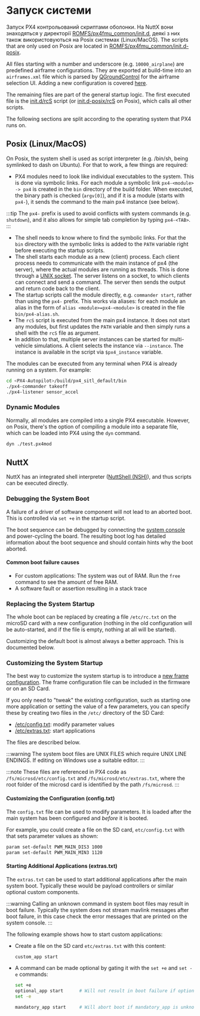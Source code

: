 # Запуск системи

Запуск PX4 контрольований скриптами оболонки. На NuttX вони знаходяться у директорії [ROMFS/px4fmu_common/init.d](https://github.com/PX4/PX4-Autopilot/tree/main/ROMFS/px4fmu_common/init.d), деякі з них також використовуються на Posix системах (Linux/MacOS). The scripts that are only used on Posix are located in [ROMFS/px4fmu_common/init.d-posix](https://github.com/PX4/PX4-Autopilot/tree/main/ROMFS/px4fmu_common/init.d-posix).

All files starting with a number and underscore (e.g. `10000_airplane`) are predefined airframe configurations. They are exported at build-time into an `airframes.xml` file which is parsed by [QGroundControl](http://qgroundcontrol.com) for the airframe selection UI. Adding a new configuration is covered [here](../dev_airframes/adding_a_new_frame.md).

The remaining files are part of the general startup logic. The first executed file is the [init.d/rcS](https://github.com/PX4/PX4-Autopilot/blob/main/ROMFS/px4fmu_common/init.d/rcS) script (or [init.d-posix/rcS](https://github.com/PX4/PX4-Autopilot/blob/main/ROMFS/px4fmu_common/init.d-posix/rcS) on Posix), which calls all other scripts.

The following sections are split according to the operating system that PX4 runs on.

## Posix (Linux/MacOS)

On Posix, the system shell is used as script interpreter (e.g. /bin/sh, being symlinked to dash on Ubuntu). For that to work, a few things are required:

- PX4 modules need to look like individual executables to the system. This is done via symbolic links. For each module a symbolic link `px4-<module> -> px4` is created in the `bin` directory of the build folder. When executed, the binary path is checked (`argv[0]`), and if it is a module (starts with `px4-`), it sends the command to the main px4 instance (see below).

:::tip
The `px4-` prefix is used to avoid conflicts with system commands (e.g. `shutdown`), and it also allows for simple tab completion by typing `px4-<TAB>`.
:::

- The shell needs to know where to find the symbolic links. For that the `bin` directory with the symbolic links is added to the `PATH` variable right before executing the startup scripts.
- The shell starts each module as a new (client) process. Each client process needs to communicate with the main instance of px4 (the server), where the actual modules are running as threads. This is done through a [UNIX socket](http://man7.org/linux/man-pages/man7/unix.7.html). The server listens on a socket, to which clients can connect and send a command. The server then sends the output and return code back to the client.
- The startup scripts call the module directly, e.g. `commander start`, rather than using the `px4-` prefix. This works via aliases: for each module an alias in the form of `alias <module>=px4-<module>` is created in the file `bin/px4-alias.sh`.
- The `rcS` script is executed from the main px4 instance. It does not start any modules, but first updates the `PATH` variable and then simply runs a shell with the `rcS` file as argument.
- In addition to that, multiple server instances can be started for multi-vehicle simulations. A client selects the instance via `--instance`. The instance is available in the script via `$px4_instance` variable.

The modules can be executed from any terminal when PX4 is already running on a system. For example:

```sh
cd <PX4-Autopilot>/build/px4_sitl_default/bin
./px4-commander takeoff
./px4-listener sensor_accel
```

### Dynamic Modules

Normally, all modules are compiled into a single PX4 executable. However, on Posix, there's the option of compiling a module into a separate file, which can be loaded into PX4 using the `dyn` command.

```sh
dyn ./test.px4mod
```

## NuttX

NuttX has an integrated shell interpreter ([NuttShell (NSH)](https://cwiki.apache.org/confluence/pages/viewpage.action?pageId=139629410)), and thus scripts can be executed directly.

### Debugging the System Boot

A failure of a driver of software component will not lead to an aborted boot. This is controlled via `set +e` in the startup script.

The boot sequence can be debugged by connecting the [system console](../debug/system_console.md) and power-cycling the board. The resulting boot log has detailed information about the boot sequence and should contain hints why the boot aborted.

#### Common boot failure causes

- For custom applications: The system was out of RAM. Run the `free` command to see the amount of free RAM.
- A software fault or assertion resulting in a stack trace

### Replacing the System Startup

The whole boot can be replaced by creating a file `/etc/rc.txt` on the microSD card with a new configuration (nothing in the old configuration will be auto-started, and if the file is empty, nothing at all will be started).

Customizing the default boot is almost always a better approach. This is documented below.

### Customizing the System Startup

The best way to customize the system startup is to introduce a [new frame configuration](../dev_airframes/adding_a_new_frame.md). The frame configuration file can be included in the firmware or on an SD Card.

If you only need to "tweak" the existing configuration, such as starting one more application or setting the value of a few parameters, you can specify these by creating two files in the `/etc/` directory of the SD Card:

- [/etc/config.txt](#customizing-the-configuration-config-txt): modify parameter values
- [/etc/extras.txt](#starting-additional-applications-extras-txt): start applications

The files are described below.

:::warning
The system boot files are UNIX FILES which require UNIX LINE ENDINGS.
If editing on Windows use a suitable editor.
:::

:::note
These files are referenced in PX4 code as `/fs/microsd/etc/config.txt` and `/fs/microsd/etc/extras.txt`, where the root folder of the microsd card is identified by the path `/fs/microsd`.
:::

#### Customizing the Configuration (config.txt)

The `config.txt` file can be used to modify parameters. It is loaded after the main system has been configured and _before_ it is booted.

For example, you could create a file on the SD card, `etc/config.txt` with that sets parameter values as shown:

```sh
param set-default PWM_MAIN_DIS3 1000
param set-default PWM_MAIN_MIN3 1120
```

#### Starting Additional Applications (extras.txt)

The `extras.txt` can be used to start additional applications after the main system boot. Typically these would be payload controllers or similar optional custom components.

:::warning
Calling an unknown command in system boot files may result in boot failure.
Typically the system does not stream mavlink messages after boot failure, in this case check the error messages that are printed on the system console.
:::

The following example shows how to start custom applications:

- Create a file on the SD card `etc/extras.txt` with this content:

  ```sh
  custom_app start
  ```

- A command can be made optional by gating it with the `set +e` and `set -e` commands:

  ```sh
  set +e
  optional_app start      # Will not result in boot failure if optional_app is unknown or fails
  set -e

  mandatory_app start     # Will abort boot if mandatory_app is unknown or fails
  ```
